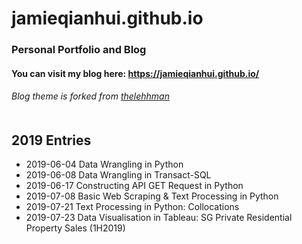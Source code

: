 # jamieqianhui.github.io
### Personal Portfolio and Blog


#### You can visit my blog here: https://jamieqianhui.github.io/
###### Blog theme is forked from [thelehhman][thelehhman]<br><br>


## 2019 Entries
+ 2019-06-04 Data Wrangling in Python
+ 2019-06-08 Data Wrangling in Transact-SQL
+ 2019-06-17 Constructing API GET Request in Python
+ 2019-07-08 Basic Web Scraping & Text Processing in Python
+ 2019-07-21 Text Processing in Python: Collocations
+ 2019-07-23 Data Visualisation in Tableau: SG Private Residential Property Sales (1H2019)

[thelehhman]: https://github.com/thelehhman/plainwhite-jekyll 
